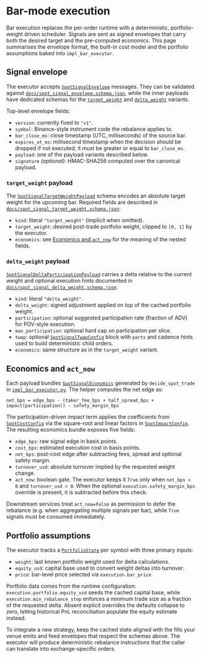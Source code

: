 # Bar-mode execution

Bar execution replaces the per-order runtime with a deterministic,
portfolio-weight driven scheduler.  Signals are sent as signed envelopes that
carry both the desired target and the pre-computed economics.  This page
summarises the envelope format, the built-in cost model and the portfolio
assumptions baked into `impl_bar_executor`.

## Signal envelope

The executor accepts [`SpotSignalEnvelope`](../api/spot_signals.py) messages.
They can be validated against [`docs/spot_signal_envelope.schema.json`](spot_signal_envelope.schema.json),
while the inner payloads have dedicated schemas for the
[`target_weight`](spot_signal_target_weight.schema.json) and
[`delta_weight`](spot_signal_delta_weight.schema.json) variants.

Top-level envelope fields:

- `version`: currently fixed to `"v1"`.
- `symbol`: Binance-style instrument code the rebalance applies to.
- `bar_close_ms`: close timestamp (UTC, milliseconds) of the source bar.
- `expires_at_ms`: millisecond timestamp when the decision should be dropped if
  not executed; it must be greater or equal to `bar_close_ms`.
- `payload`: one of the payload variants described below.
- `signature` *(optional)*: HMAC-SHA256 computed over the canonical payload.

### `target_weight` payload

The [`SpotSignalTargetWeightPayload`](../api/spot_signals.py) schema encodes an
absolute target weight for the upcoming bar.  Required fields are described in
[`docs/spot_signal_target_weight.schema.json`](spot_signal_target_weight.schema.json):

- `kind`: literal `"target_weight"` (implicit when omitted).
- `target_weight`: desired post-trade portfolio weight, clipped to `[0, 1]` by
  the executor.
- `economics`: see [Economics and `act_now`](#economics-and-act_now) for the
  meaning of the nested fields.

### `delta_weight` payload

[`SpotSignalDeltaParticipationPayload`](../api/spot_signals.py) carries a delta
relative to the current weight and optional execution hints documented in
[`docs/spot_signal_delta_weight.schema.json`](spot_signal_delta_weight.schema.json):

- `kind`: literal `"delta_weight"`.
- `delta_weight`: signed adjustment applied on top of the cached portfolio
  weight.
- `participation`: optional suggested participation rate (fraction of ADV) for
  POV-style execution.
- `max_participation`: optional hard cap on participation per slice.
- `twap`: optional [`SpotSignalTwapConfig`](../api/spot_signals.py) block with
  `parts` and cadence hints used to build deterministic child orders.
- `economics`: same structure as in the `target_weight` variant.

## Economics and `act_now`

Each payload bundles [`SpotSignalEconomics`](../api/spot_signals.py) generated by
`decide_spot_trade` in [`impl_bar_executor.py`](../impl_bar_executor.py).  The
helper computes the net edge as:

```
net_bps = edge_bps - (taker_fee_bps + half_spread_bps + impact(participation)) - safety_margin_bps
```

The participation-driven impact term applies the coefficients from
[`SpotCostConfig`](../core_config.py) via the square-root and linear factors in
[`SpotImpactConfig`](../core_config.py).  The resulting economics bundle exposes
five fields:

- `edge_bps`: raw signal edge in basis points.
- `cost_bps`: estimated execution cost in basis points.
- `net_bps`: post-cost edge after subtracting fees, spread and optional safety
  margin.
- `turnover_usd`: absolute turnover implied by the requested weight change.
- `act_now`: boolean gate.  The executor keeps it `True` only when `net_bps > 0`
  and `turnover_usd > 0`.  When the optional `execution.safety_margin_bps`
  override is present, it is subtracted before this check.

Downstream services treat `act_now=False` as permission to defer the rebalance
(e.g. when aggregating multiple signals per bar), while `True` signals must be
consumed immediately.

## Portfolio assumptions

The executor tracks a [`PortfolioState`](../impl_bar_executor.py) per symbol with
three primary inputs:

- `weight`: last known portfolio weight used for delta calculations.
- `equity_usd`: capital base used to convert weight deltas into turnover.
- `price`: bar-level price selected via `execution.bar_price`.

Portfolio data comes from the runtime configuration:
`execution.portfolio.equity_usd` seeds the cached capital base, while
`execution.min_rebalance_step` enforces a minimum trade size as a fraction of
the requested delta.  Absent explicit overrides the defaults collapse to zero,
letting historical PnL reconciliation populate the equity estimate instead.

To integrate a new strategy, keep the cached state aligned with the fills your
venue emits and feed envelopes that respect the schemas above.  The executor
will produce deterministic rebalance instructions that the caller can translate
into exchange-specific orders.
